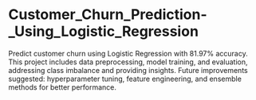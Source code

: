 # Customer_Churn_Prediction-_Using_Logistic_Regression
Predict customer churn using Logistic Regression with 81.97% accuracy. This project includes data preprocessing, model training, and evaluation, addressing class imbalance and providing insights. Future improvements suggested: hyperparameter tuning, feature engineering, and ensemble methods for better performance.
